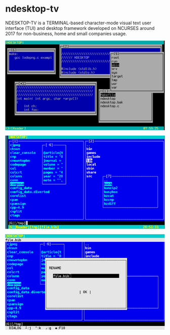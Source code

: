 # ndesktop-tv
NDESKTOP-TV is a TERMINAL-based character-mode visual text user interface (TUI) and desktop framework developed on NCURSES around 2017 for non-business, home and small companies usage.


![alt tag](https://raw.githubusercontent.com/spartrekus/ndesktop-tv/master/ndesktop-tv.png)

![alt tag](https://raw.githubusercontent.com/spartrekus/ndesktop-tv/master/ndesktop-pic02.png)

![alt tag](https://raw.githubusercontent.com/spartrekus/ndesktop-tv/master/ndesktop-pic03.png)




